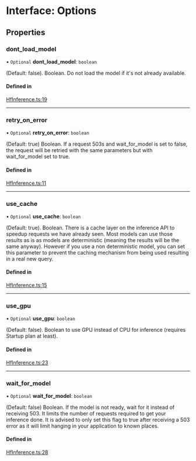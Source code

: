 # Interface: Options

## Properties

### dont\_load\_model

• `Optional` **dont\_load\_model**: `boolean`

(Default: false). Boolean. Do not load the model if it's not already available.

#### Defined in

[HfInference.ts:19](https://github.com/huggingface/huggingface.js/blob/main/packages/inference/src/HfInference.ts#L19)

___

### retry\_on\_error

• `Optional` **retry\_on\_error**: `boolean`

(Default: true) Boolean. If a request 503s and wait_for_model is set to false, the request will be retried with the same parameters but with wait_for_model set to true.

#### Defined in

[HfInference.ts:11](https://github.com/huggingface/huggingface.js/blob/main/packages/inference/src/HfInference.ts#L11)

___

### use\_cache

• `Optional` **use\_cache**: `boolean`

(Default: true). Boolean. There is a cache layer on the inference API to speedup requests we have already seen. Most models can use those results as is as models are deterministic (meaning the results will be the same anyway). However if you use a non deterministic model, you can set this parameter to prevent the caching mechanism from being used resulting in a real new query.

#### Defined in

[HfInference.ts:15](https://github.com/huggingface/huggingface.js/blob/main/packages/inference/src/HfInference.ts#L15)

___

### use\_gpu

• `Optional` **use\_gpu**: `boolean`

(Default: false). Boolean to use GPU instead of CPU for inference (requires Startup plan at least).

#### Defined in

[HfInference.ts:23](https://github.com/huggingface/huggingface.js/blob/main/packages/inference/src/HfInference.ts#L23)

___

### wait\_for\_model

• `Optional` **wait\_for\_model**: `boolean`

(Default: false) Boolean. If the model is not ready, wait for it instead of receiving 503. It limits the number of requests required to get your inference done. It is advised to only set this flag to true after receiving a 503 error as it will limit hanging in your application to known places.

#### Defined in

[HfInference.ts:28](https://github.com/huggingface/huggingface.js/blob/main/packages/inference/src/HfInference.ts#L28)
